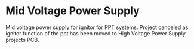 # Mid Voltage Power Supply
Mid voltage power supply for ignitor for PPT systems.
Project canceled as ignitor function of the ppt has been moved to High Voltage Power Supply projects PCB.

